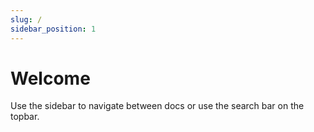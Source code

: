 ```yaml
---
slug: /
sidebar_position: 1
---
```


# Welcome

Use the sidebar to navigate between docs or use the search bar on the topbar.

